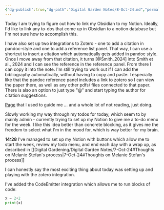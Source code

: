 ```yaml
---
{"dg-publish":true,"dg-path":"Digital Garden Notes/8-Oct-24.md","permalink":"/digital-garden-notes/8-oct-24/","noteIcon":""}
---
```


Today I am trying to figure out how to link my Obsidian to my Notion. Ideally, I'd like to link any to-dos that come up in Obsidian to a notion database but I'm not sure how to accomplish this.

I have also set up two integrations to Zotero - one to add a citation in pandoc-style and one to add a reference list panel. That way, I can use a shortcut to insert a citation which automatically gets added in pandoc style. Once I move away from that citation, it turns [@Smith_2024] into Smith et al., 2024 and I can see the reference in the reference panel. From there I can copy it into the note. I'm still trying to work out if I can add the bibliography automatically, without having to copy and paste. I especially like that the pandoc reference panel includes a link to zotero so I can view the paper there, as well as any other pdfs/ files connected to that paper. There is also an option to just type "@" and start typing the author for citation suggestions.

[Page](https://medium.com/@alexandraphelan/an-updated-academic-workflow-zotero-obsidian-cffef080addd) that I used to guide me
... and a whole lot of not reading, just doing.

Slowly working my way through my todos for today, which seem to by mainly admin - currently trying to set up my Notion to give me a to-do menu for the week. I like this idea better than concrete blocking, as it gives me the freedom to select what I'm in the mood for, which is way better for my brain.

**14:28** I've managed to set up my Notion with buttons which allow me to start the week, review my todo menu, and end each day with a wrap up, as described in [[Digital Gardening/Digital Garden Notes/7-Oct-24#Thoughts on Melanie Stefan's process\|7-Oct-24#Thoughts on Melanie Stefan's process]]

I can honestly say the most exciting thing about today was setting up and playing with the zotero integration.

I've added the CodeEmitter integration which allows me to run blocks of code:

```python
x = 2+2
print(x)
```

